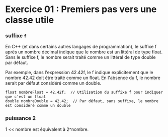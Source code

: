 # Exercice 01 : Premiers pas vers une classe utile

### suffixe `f`
En C++ (et dans certains autres langages de programmation), le suffixe f après un nombre décimal indique que le nombre est un littéral de type float. Sans le suffixe f, le nombre serait traité comme un littéral de type double par défaut.

Par exemple, dans l'expression 42.42f, le f indique explicitement que le nombre 42.42 doit être traité comme un float. En l'absence du f, le nombre serait par défaut considéré comme un double.

```c+
float nombreFloat = 42.42f;  // Utilisation du suffixe f pour indiquer que c'est un float
double nombreDouble = 42.42;  // Par défaut, sans suffixe, le nombre est considéré comme un double
```

### puissance 2

1 << nombre est équivalent à 2^nombre.
